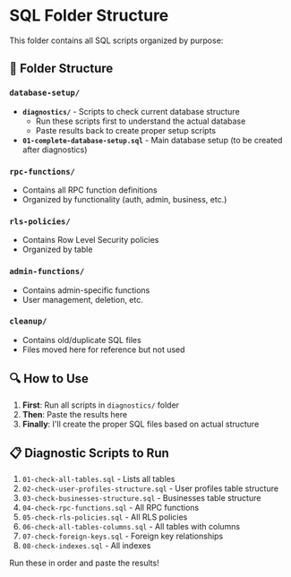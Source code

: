 # SQL Folder Structure

This folder contains all SQL scripts organized by purpose:

## 📁 Folder Structure

### `database-setup/`
- **`diagnostics/`** - Scripts to check current database structure
  - Run these scripts first to understand the actual database
  - Paste results back to create proper setup scripts
- **`01-complete-database-setup.sql`** - Main database setup (to be created after diagnostics)

### `rpc-functions/`
- Contains all RPC function definitions
- Organized by functionality (auth, admin, business, etc.)

### `rls-policies/`
- Contains Row Level Security policies
- Organized by table

### `admin-functions/`
- Contains admin-specific functions
- User management, deletion, etc.

### `cleanup/`
- Contains old/duplicate SQL files
- Files moved here for reference but not used

## 🔍 How to Use

1. **First**: Run all scripts in `diagnostics/` folder
2. **Then**: Paste the results here
3. **Finally**: I'll create the proper SQL files based on actual structure

## 📋 Diagnostic Scripts to Run

1. `01-check-all-tables.sql` - Lists all tables
2. `02-check-user-profiles-structure.sql` - User profiles table structure
3. `03-check-businesses-structure.sql` - Businesses table structure
4. `04-check-rpc-functions.sql` - All RPC functions
5. `05-check-rls-policies.sql` - All RLS policies
6. `06-check-all-tables-columns.sql` - All tables with columns
7. `07-check-foreign-keys.sql` - Foreign key relationships
8. `08-check-indexes.sql` - All indexes

Run these in order and paste the results!
